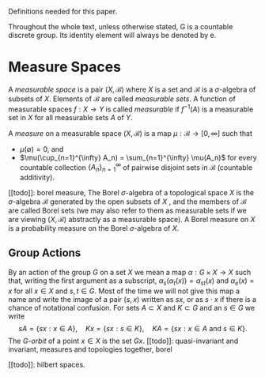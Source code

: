 Definitions needed for this paper.

Throughout the whole text, unless otherwise stated, G
is a countable discrete group. Its identity element will always be denoted by e.

# Measure Spaces
A _measurable space_ is a pair $(X, \mathscr{B})$ where $X$ is a set and $\mathscr{B}$ is a $\sigma$-algebra of subsets of $X$. Elements of $\mathscr{B}$ are called _measurable sets_. A function of measurable spaces $f: X \rightarrow Y$ is called _measurable_ if $f^{-1}(A)$ is a measurable set in $X$ for all measurable sets $A$ of $Y$.

A _measure_ on a measurable space $(X, \mathscr{B})$ is a map $\mu: \mathscr{B} \rightarrow [0, \infty]$ such that
- $\mu(\emptyset) = 0$, and
- $\mu(\cup_{n=1}^{\infty} A_n) = \sum_{n=1}^{\infty} \mu(A_n)$ for every countable collection $\{A_n\}_{n=1}^{\infty}$ of pairwise disjoint sets in $\mathscr{B}$ (countable additivity).

[[todo]]: borel measure,
The Borel $\sigma$-algebra of a topological space $X$ is the $\sigma$-algebra $\mathscr{B}$ generated by the
open subsets of $X$ , and the members of $\mathscr{B}$ are called Borel sets (we may also refer to them as measurable sets if we are viewing $(X, \mathscr{B})$ abstractly as a measurable space).
A Borel measure on $X$ is a probability measure on the Borel $\sigma$-algebra of $X$.

## Group Actions
By an action of the group $G$ on a set $X$ we mean a map $\alpha: G \times X \rightarrow X$ such that, writing the first argument as a subscript, $\alpha_s(\alpha_t(x)) = \alpha_{st}(x)$ and $\alpha_e(x) = x$ for all
$x \in X$ and $s, t \in G$.
Most of the time we will not give this map a name and write the image of a pair $(s, x)$ written as $sx$, or as $s \cdot x$ if there is a chance of notational confusion.
For sets $A \subset X$ and $K \subset G$ and an $s \in G$ we write
$$
s A = \{sx : x \in A\},
\quad
K x = \{sx : s \in K \},
\quad
K A = \{sx : x \in A \text{ and } s \in K \}.
$$
The _G-orbit_ of a point $x \in X$ is the set $Gx$.
[[todo]]: quasi-invariant and invariant, measures and topologies together, borel

[[todo]]: hilbert spaces.